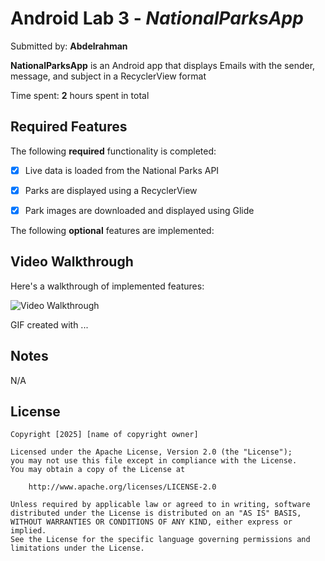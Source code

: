 # Android Lab 3 - *NationalParksApp*

Submitted by: **Abdelrahman**

**NationalParksApp** is an Android app that displays Emails with the sender, message, and subject in a RecyclerView format 

Time spent: **2** hours spent in total

## Required Features

The following **required** functionality is completed:

* [x]   Live data is loaded from the National Parks API
* [x]   Parks are displayed using a RecyclerView
* [x]   Park images are downloaded and displayed using Glide


The following **optional** features are implemented:



## Video Walkthrough

Here's a walkthrough of implemented features:

<img src='' title='Video Walkthrough' width='' alt='Video Walkthrough' />

<!-- Replace this with whatever GIF tool you used! -->
GIF created with ...  
<!-- Recommended tools:
[Kap](https://getkap.co/) for macOS
[ScreenToGif](https://www.screentogif.com/) for Windows
[peek](https://github.com/phw/peek) for Linux. -->

## Notes

N/A

## License

    Copyright [2025] [name of copyright owner]

    Licensed under the Apache License, Version 2.0 (the "License");
    you may not use this file except in compliance with the License.
    You may obtain a copy of the License at

        http://www.apache.org/licenses/LICENSE-2.0

    Unless required by applicable law or agreed to in writing, software
    distributed under the License is distributed on an "AS IS" BASIS,
    WITHOUT WARRANTIES OR CONDITIONS OF ANY KIND, either express or implied.
    See the License for the specific language governing permissions and
    limitations under the License.
